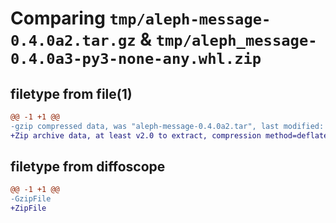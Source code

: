 # Comparing `tmp/aleph-message-0.4.0a2.tar.gz` & `tmp/aleph_message-0.4.0a3-py3-none-any.whl.zip`

## filetype from file(1)

```diff
@@ -1 +1 @@
-gzip compressed data, was "aleph-message-0.4.0a2.tar", last modified: Wed May 31 13:58:12 2023, max compression
+Zip archive data, at least v2.0 to extract, compression method=deflate
```

## filetype from diffoscope

```diff
@@ -1 +1 @@
-GzipFile
+ZipFile
```

